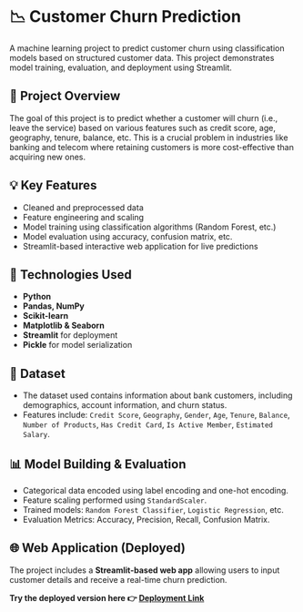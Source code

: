 # 📉 Customer Churn Prediction

A machine learning project to predict customer churn using classification models based on structured customer data. This project demonstrates model training, evaluation, and deployment using Streamlit.

## 📌 Project Overview

The goal of this project is to predict whether a customer will churn (i.e., leave the service) based on various features such as credit score, age, geography, tenure, balance, etc. This is a crucial problem in industries like banking and telecom where retaining customers is more cost-effective than acquiring new ones.

## 💡 Key Features

- Cleaned and preprocessed data
- Feature engineering and scaling
- Model training using classification algorithms (Random Forest, etc.)
- Model evaluation using accuracy, confusion matrix, etc.
- Streamlit-based interactive web application for live predictions

## 🚀 Technologies Used

- **Python**
- **Pandas, NumPy**
- **Scikit-learn**
- **Matplotlib & Seaborn**
- **Streamlit** for deployment
- **Pickle** for model serialization

## 🧪 Dataset

- The dataset used contains information about bank customers, including demographics, account information, and churn status.
- Features include: `Credit Score`, `Geography`, `Gender`, `Age`, `Tenure`, `Balance`, `Number of Products`, `Has Credit Card`, `Is Active Member`, `Estimated Salary`.

## 📊 Model Building & Evaluation

- Categorical data encoded using label encoding and one-hot encoding.
- Feature scaling performed using `StandardScaler`.
- Trained models: `Random Forest Classifier`, `Logistic Regression`, etc.
- Evaluation Metrics: Accuracy, Precision, Recall, Confusion Matrix.

## 🌐 Web Application (Deployed)

The project includes a **Streamlit-based web app** allowing users to input customer details and receive a real-time churn prediction.

**Try the deployed version here 👉 [Deployment Link](https://your-deployment-link.streamlit.app)**





